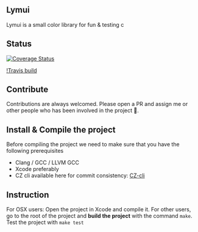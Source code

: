 ##  Lymui

Lymui is a small color library for fun & testing c

## Status

[![Coverage Status](https://coveralls.io/repos/github/MarcInthaamnouay/lymui/badge.svg)](https://coveralls.io/github/MarcInthaamnouay/lymui)

[!Travis build](https://travis-ci.org/MarcInthaamnouay/lymui.svg?branch=master)

## Contribute

Contributions are always welcomed. Please open a PR and assign me or other people who has been involved in the project 🐼.

## Install & Compile the project

Before compiling the project we need to make sure that you have the following prerequisites

- Clang / GCC / LLVM GCC
- Xcode preferably
- CZ cli available here for commit consistency: [CZ-cli](https://github.com/commitizen/cz-cli)

## Instruction

For OSX users: Open the project in Xcode and compile it.
For other users, go to the root of the project and **build the project** with the command ```make```. Test the project with ```make test```